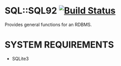 # SQL::SQL92 [![Build Status](https://travis-ci.org/tbrowder/SQL-SQL92-Perl6.svg?branch=master)](https://travis-ci.org/tbrowder/SQL-SQL92-Perl6)

Provides general functions for an RDBMS.

# SYSTEM REQUIREMENTS

+ SQLite3
